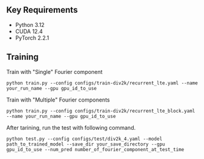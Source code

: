 ## Key Requirements

- Python 3.12
- CUDA 12.4
- PyTorch 2.2.1

## Training

Train with "Single" Fourier component
```
python train.py --config configs/train-div2k/recurrent_lte.yaml --name your_run_name --gpu gpu_id_to_use
```

Train with "Multiple" Fourier components
```
python train.py --config configs/train-div2k/recurrent_lte_block.yaml --name your_run_name --gpu gpu_id_to_use
```


After tarining, run the test with following command.
```
python test.py --config configs/test/div2k_4.yaml --model path_to_trained_model --save_dir your_save_directory --gpu gpu_id_to_use --num_pred number_of_fourier_component_at_test_time
```